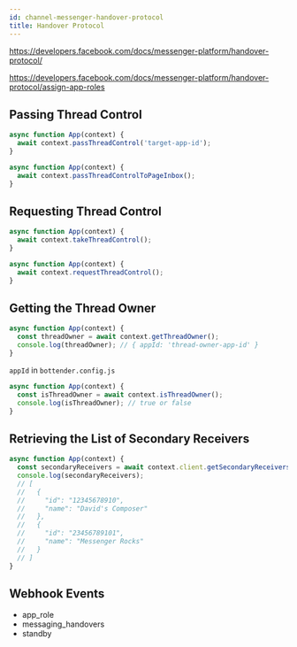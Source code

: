 ```yaml
---
id: channel-messenger-handover-protocol
title: Handover Protocol
---
```


https://developers.facebook.com/docs/messenger-platform/handover-protocol/

https://developers.facebook.com/docs/messenger-platform/handover-protocol/assign-app-roles

## Passing Thread Control

```js
async function App(context) {
  await context.passThreadControl('target-app-id');
}
```

```js
async function App(context) {
  await context.passThreadControlToPageInbox();
}
```

## Requesting Thread Control

```js
async function App(context) {
  await context.takeThreadControl();
}
```

```js
async function App(context) {
  await context.requestThreadControl();
}
```

## Getting the Thread Owner

```js
async function App(context) {
  const threadOwner = await context.getThreadOwner();
  console.log(threadOwner); // { appId: 'thread-owner-app-id' }
}
```

`appId` in `bottender.config.js`

```js
async function App(context) {
  const isThreadOwner = await context.isThreadOwner();
  console.log(isThreadOwner); // true or false
}
```

## Retrieving the List of Secondary Receivers

```js
async function App(context) {
  const secondaryReceivers = await context.client.getSecondaryReceivers();
  console.log(secondaryReceivers);
  // [
  //   {
  //     "id": "12345678910",
  //     "name": "David's Composer"
  //   },
  //   {
  //     "id": "23456789101",
  //     "name": "Messenger Rocks"
  //   }
  // ]
}
```

## Webhook Events

- app_role
- messaging_handovers
- standby
